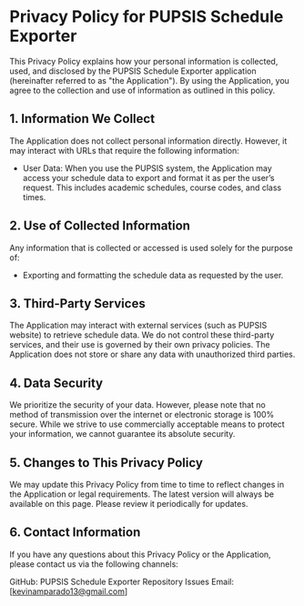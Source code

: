 # Privacy Policy for PUPSIS Schedule Exporter

This Privacy Policy explains how your personal information is collected, used, and disclosed by the PUPSIS Schedule Exporter application (hereinafter referred to as "the Application"). By using the Application, you agree to the collection and use of information as outlined in this policy.

## 1. Information We Collect

The Application does not collect personal information directly. However, it may interact with URLs that require the following information:

- User Data: When you use the PUPSIS system, the Application may access your schedule data to export and format it as per the user’s request. This includes academic schedules, course codes, and class times.

## 2. Use of Collected Information

Any information that is collected or accessed is used solely for the purpose of:

- Exporting and formatting the schedule data as requested by the user.

## 3. Third-Party Services

The Application may interact with external services (such as PUPSIS website) to retrieve schedule data. We do not control these third-party services, and their use is governed by their own privacy policies. The Application does not store or share any data with unauthorized third parties.

## 4. Data Security

We prioritize the security of your data. However, please note that no method of transmission over the internet or electronic storage is 100% secure. While we strive to use commercially acceptable means to protect your information, we cannot guarantee its absolute security.

## 5. Changes to This Privacy Policy

We may update this Privacy Policy from time to time to reflect changes in the Application or legal requirements. The latest version will always be available on this page. Please review it periodically for updates.

## 6. Contact Information

If you have any questions about this Privacy Policy or the Application, please contact us via the following channels:

GitHub: PUPSIS Schedule Exporter Repository Issues
Email: [kevinamparado13@gmail.com]
